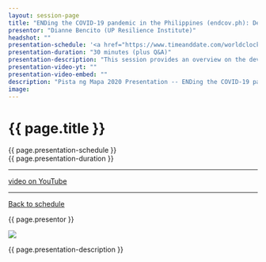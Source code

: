 ```yaml
---
layout: session-page
title: "ENDing the COVID-19 pandemic in the Philippines (endcov.ph): Development of a web-based awareness & decision support system on COVID-19 using FOSS tools"
presentor: "Dianne Bencito (UP Resilience Institute)"
headshot: ""
presentation-schedule: '<a href="https://www.timeanddate.com/worldclock/fixedtime.html?iso=2020-11-20T07:00:00Z">20 Nov 2020, 15:00 UTC+8</a>'
presentation-duration: "30 minutes (plus Q&A)"
presentation-description: "This session provides an overview on the development of a web-based awareness and decision support system called endcov.ph which aims to support on-going government and whole-of-society efforts in the fight against COVID-19 pandemic."
presentation-video-yt: ""
presentation-video-embed: ""
description: "Pista ng Mapa 2020 Presentation -- ENDing the COVID-19 pandemic in the Philippines (endcov.ph): Development of a web-based awareness & decision support system on COVID-19 using FOSS tools by Dianne Bencito (UP Resilience Institute)"
image:
---
```


<h1 class="color-pnm-blue">{{ page.title }}</h1>
<div class="row my-4">
<section class="col-lg-3">
<p class="small">{{ page.presentation-schedule }}<br>
{{ page.presentation-duration }}
</p>
<hr>
<p class="small">
<a href="{{ page.presentation-video-yt }}">video on YouTube</a>
</p>
<hr>
<p class="small"><a href="{{ site.baseurl }}/programme/">Back to schedule</a>
</p>
</section>
<section class="col-lg-9">
<p>{{ page.presentor }}</p>
<img class="img-fluid border border-primary rounded p-2" src="{{ site.baseurl }}/assets/img/site/WFH_Feels_full_bg.png">
<!-- <div class="embed-responsive embed-responsive-16by9">
<embed class="mb-4 embed-responsive-item" src="{{ page.presentation-video-embed }}"> 
</div> -->
<p class="mt-4">{{ page.presentation-description }}
</p>
</section>
</div>